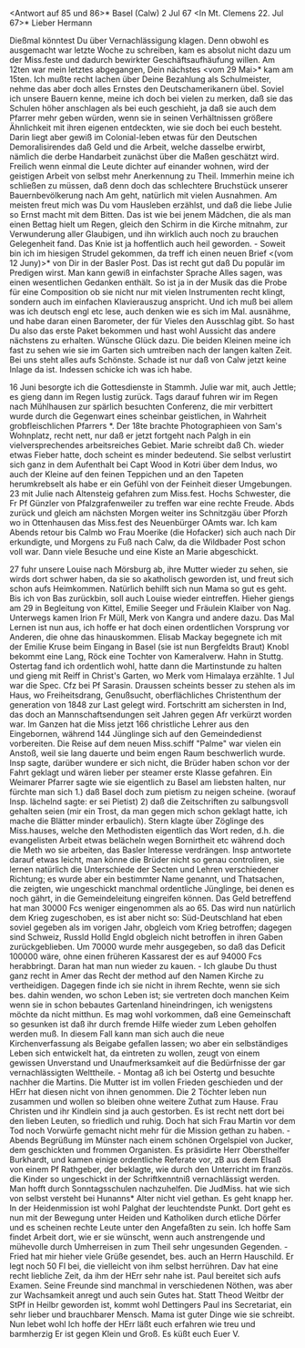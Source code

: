 <Antwort auf 85 und 86>* Basel (Calw) 2 Jul 67
 <In Mt. Clemens 22. Jul 67>*
Lieber Hermann

Dießmal könntest Du über Vernachlässigung klagen. Denn obwohl es ausgemacht war letzte Woche zu schreiben, kam es absolut nicht dazu um der Miss.feste und dadurch bewirkter Geschäftsaufhäufung willen. Am 12ten war mein letztes abgegangen, Dein nächstes <vom 29 Mai>* kam am 15ten. Ich mußte recht lachen über Deine Bezahlung als Schulmeister, nehme das aber doch alles Ernstes den Deutschamerikanern übel. Soviel ich unsere Bauern kenne, meine ich doch bei vielen zu merken, daß sie das Schulen höher anschlagen als bei euch geschieht, ja daß sie auch dem Pfarrer mehr geben würden, wenn sie in seinen Verhältnissen größere Ähnlichkeit mit ihren eigenen entdeckten, wie sie doch bei euch besteht. Darin liegt aber gewiß im Colonial-leben etwas für den Deutschen Demoralisirendes daß Geld und die Arbeit, welche dasselbe erwirbt, nämlich die derbe Handarbeit zunächst über die Maßen geschätzt wird. Freilich wenn einmal die Leute dichter auf einander wohnen, wird der geistigen Arbeit von selbst mehr Anerkennung zu Theil. Immerhin meine ich schließen zu müssen, daß denn doch das schlechtere Bruchstück unserer Bauernbevölkerung nach Am geht, natürlich mit vielen Ausnahmen. Am meisten freut mich was Du vom Hausleben erzählst, und daß die liebe Julie so Ernst macht mit dem Bitten. Das ist wie bei jenem Mädchen, die als man einen Bettag hielt um Regen, gleich den Schirm in die Kirche mitnahm, zur Verwunderung aller Glaubigen, und ihn wirklich auch noch zu brauchen Gelegenheit fand. Das Knie ist ja hoffentlich auch heil geworden. - Soweit bin ich im hiesigen Strudel gekommen, da treff ich einen neuen Brief <(vom 12 Juny)>* von Dir in der Basler <Calw> Post. Das ist recht gut daß Du populär im Predigen wirst. Man kann gewiß in einfachster Sprache Alles sagen, was einen wesentlichen Gedanken enthält. So ist ja in der Musik das die Probe für eine Composition ob sie nicht nur mit vielen Instrumenten recht klingt, sondern auch im einfachen Klavierauszug anspricht. Und ich muß bei allem was ich deutsch engl etc lese, auch denken wie es sich im Mal. ausnähme, und habe daran einen Barometer, der für Vieles den Ausschlag gibt. So hast Du also das erste Paket bekommen und hast wohl Aussicht das andere nächstens zu erhalten. Wünsche Glück dazu. Die beiden Kleinen meine ich fast zu sehen wie sie im Garten sich umtreiben nach der langen kalten Zeit. Bei uns steht alles aufs Schönste. Schade ist nur daß von Calw jetzt keine Inlage da ist. Indessen schicke ich was ich habe.

16 Juni besorgte ich die Gottesdienste in Stammh. Julie war mit, auch Jettle; es gieng dann im Regen lustig zurück. Tags darauf fuhren wir im Regen nach Mühlhausen zur spärlich besuchten Conferenz, die mir verbittert wurde durch die Gegenwart eines scheinbar geistlichen, in Wahrheit grobfleischlichen Pfarrers <Hiller>*. Der 18te brachte Photographieen von Sam's Wohnplatz, recht nett, nur daß er jetzt fortgeht nach Palgh in ein vielversprechendes arbeitsreiches Gebiet. Marie schreibt daß Ch. wieder etwas Fieber hatte, doch scheint es minder bedeutend. Sie selbst verlustirt sich ganz in dem Aufenthalt bei Capt Wood in Kotri über dem Indus, wo auch der Kleine auf den feinen Teppichen und an den Tapeten herumkrebselt als habe er ein Gefühl von der Feinheit dieser Umgebungen. 23 mit Julie nach Altensteig gefahren zum Miss.fest. Hochs Schwester, die Fr Pf Günzler von Pfalzgrafenweiler zu treffen war eine rechte Freude. Abds zurück und gleich am nächsten Morgen weiter ins Schnitzgäu über Pforzh wo in Ottenhausen das Miss.fest des Neuenbürger OAmts war. Ich kam Abends retour bis Calmb wo Frau Moerike (die Hofacker) sich auch nach Dir erkundigte, und Morgens zu Fuß nach Calw, da die Wildbader Post schon voll war. Dann viele Besuche und eine Kiste an Marie abgeschickt.

27 fuhr unsere Louise nach Mörsburg ab, ihre Mutter wieder zu sehen, sie wirds dort schwer haben, da sie so akatholisch geworden ist, und freut sich schon aufs Heimkommen. Natürlich behilft sich nun Mama so gut es geht. Bis ich von Bas zurückbin, soll auch Louise wieder eintreffen. Hieher giengs am 29 in Begleitung von Kittel, Emilie Seeger und Fräulein Klaiber von Nag. Unterwegs kamen Irion Fr Müll, Merk von Kangra und andere dazu. Das Mal Lernen ist nun aus, ich hoffe er hat doch einen ordentlichen Vorsprung vor Anderen, die ohne das hinauskommen. Elisab Mackay begegnete ich mit der Emilie Kruse beim Eingang in Basel (sie ist nun Bergfeldts Braut) Knobl bekommt eine Lang, Röck eine Tochter von Kameralverw. Hahn in Stuttg. Ostertag fand ich ordentlich wohl, hatte dann die Martinstunde zu halten und gieng mit Reiff in Christ's Garten, wo Merk vom Himalaya erzählte. 1 Jul war die Spec. Cfz bei Pf Sarasin. Draussen scheints besser zu stehen als im Haus, wo Freiheitsdrang, Genußsucht, oberflächliches Christenthum der generation von 1848 zur Last gelegt wird. Fortschritt am sichersten in Ind, das doch an Mannschaftsendungen seit Jahren gegen Afr verkürzt worden war. Im Ganzen hat die Miss jetzt 166 christliche Lehrer aus den Eingebornen, während 144 Jünglinge sich auf den Gemeindedienst vorbereiten. Die Reise auf dem neuen Miss.schiff "Palme" war vielen ein Anstoß, weil sie lang dauerte und beim engen Raum beschwerlich wurde. Insp sagte, darüber wundere er sich nicht, die Brüder haben schon vor der Fahrt geklagt und wären lieber per steamer erste Klasse gefahren. Ein Weimarer Pfarrer sagte wie sie eigentlich zu Basel am liebsten halten, nur fürchte man sich 1.) daß Basel doch zum pietism zu neigen scheine. (worauf Insp. lächelnd sagte: er sei Pietist) 2) daß die Zeitschriften zu salbungsvoll gehalten seien (mir ein Trost, da man gegen mich schon geklagt hatte, ich mache die Blätter minder erbaulich). Stern klagte über Zöglinge des Miss.hauses, welche den Methodisten eigentlich das Wort reden, d.h. die evangelisten Arbeit etwas belächeln wegen Bornirtheit etc während doch die Meth wo sie arbeiten, das Basler Interesse verdrängen. Insp antwortete darauf etwas leicht, man könne die Brüder nicht so genau controliren, sie lernen natürlich die Unterschiede der Secten und Lehren verschiedener Richtung; es wurde aber ein bestimmter Name genannt, und Thatsachen, die zeigten, wie ungeschickt manchmal ordentliche Jünglinge, bei denen es noch gährt, in die Gemeindeleitung eingreifen können. Das Geld betreffend hat man 30000 Fcs weniger eingenommen als ao 65. Das wird nun natürlich dem Krieg zugeschoben, es ist aber nicht so: Süd-Deutschland hat eben soviel gegeben als im vorigen Jahr, obgleich vom Krieg betroffen; dagegen sind Schweiz, Russld Holld Engld obgleich nicht betroffen in ihren Gaben zurückgeblieben. Um 70000 wurde mehr ausgegeben, so daß das Deficit 100000 wäre, ohne einen früheren Kassarest der es auf 94000 Fcs herabbringt. Daran hat man nun wieder zu kauen. - Ich glaube Du thust ganz recht in Amer das Recht der method auf den Namen Kirche zu vertheidigen. Dagegen finde ich sie nicht in ihrem Rechte, wenn sie sich bes. dahin wenden, wo schon Leben ist; sie vertreten doch manchen Keim wenn sie in schon bebautes Gartenland hineindringen, ich wenigstens möchte da nicht mitthun. Es mag wohl vorkommen, daß eine Gemeinschaft so gesunken ist daß ihr durch fremde Hilfe wieder zum Leben geholfen werden muß. In diesem Fall kann man sich auch die neue Kirchenverfassung als Beigabe gefallen lassen; wo aber ein selbständiges Leben sich entwickelt hat, da eintreten zu wollen, zeugt von einem gewissen Unverstand und Unaufmerksamkeit auf die Bedürfnisse der gar vernachlässigten Welttheile. - Montag aß ich bei Ostertg und besuchte nachher die Martins. Die Mutter ist im vollen Frieden geschieden und der HErr hat diesen nicht von ihnen genommen. Die 2 Töchter leben nun zusammen und wollen so bleiben ohne weitere Zuthat zum Hause. Frau Christen und ihr Kindlein sind ja auch gestorben. Es ist recht nett dort bei den lieben Leuten, so friedlich und ruhig. Doch hat sich Frau Martin vor dem Tod noch Vorwürfe gemacht nicht mehr für die Mission gethan zu haben. - Abends Begrüßung im Münster nach einem schönen Orgelspiel von Jucker, dem geschickten und frommen Organisten. Es präsidirte Herr Obersthelfer Burkhardt, und kamen einige ordentliche Referate vor, zB aus dem Elsaß von einem Pf Rathgeber, der beklagte, wie durch den Unterricht im französ. die Kinder so ungeschickt in der Schriftkenntniß vernachlässigt werden. Man hofft durch Sonntagsschulen nachzuhelfen. Die JudMiss. hat wie sich von selbst versteht bei Hunanns* Alter nicht viel gethan. Es geht knapp her. In der Heidenmission ist wohl Palghat der leuchtendste Punkt. Dort geht es nun mit der Bewegung unter Heiden und Katholiken durch etliche Dörfer und es scheinen rechte Leute unter den Angefaßten zu sein. Ich hoffe Sam findet Arbeit dort, wie er sie wünscht, wenn auch anstrengende und mühevolle durch Umherreisen in zum Theil sehr ungesunden Gegenden. - Fried hat mir hieher viele Grüße gesendet, bes. auch an Herrn Hauschild. Er legt noch 50 Fl bei, die vielleicht von ihm selbst herrühren. Dav hat eine recht liebliche Zeit, da ihm der HErr sehr nahe ist. Paul bereitet sich aufs Examen. Seine Freunde sind manchmal in verschiedenen Nöthen, was aber zur Wachsamkeit anregt und auch sein Gutes hat. Statt Theod Weitbr der StPf in Heilbr geworden ist, kommt wohl Dettingers Paul ins Secretariat, ein sehr lieber und brauchbarer Mensch. Mama ist guter Dinge wie sie schreibt. Nun lebet wohl Ich hoffe der HErr läßt euch erfahren wie treu und barmherzig Er ist gegen Klein und Groß. Es küßt euch
 Euer V.
